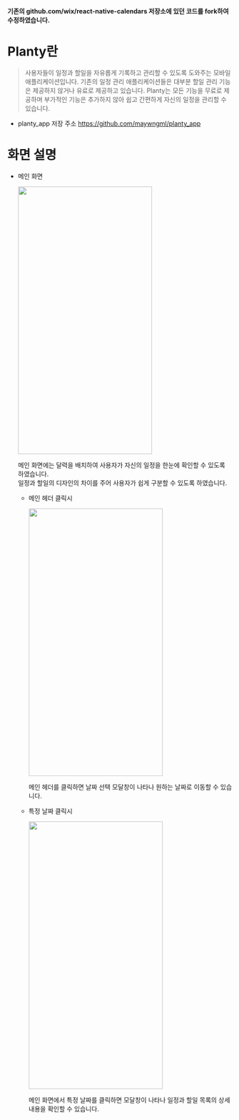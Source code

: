 **기존의 github.com/wix/react-native-calendars 저장소에 있던 코드를 fork하여 수정하였습니다.**

# Planty란
> 사용자들이 일정과 할일을 자유롭게 기록하고 관리할 수 있도록 도와주는 모바일 애플리케이션입니다.
> 기존의 일정 관리 애플리케이션들은 대부분 할일 관리 기능은 제공하지 않거나 유료로 제공하고 있습니다.
> Planty는 모든 기능을 무료로 제공하며 부가적인 기능은 추가하지 않아 쉽고 간편하게 자신의 일정을 관리할 수
> 있습니다.
+ planty_app 저장 주소
  https://github.com/maywngml/planty_app
  
# 화면 설명
+ 메인 화면  

  <img src="https://i.esdrop.com/d/OIrsXAtcUl.jpg" width="300" height="600">  
  
  메인 화면에는 달력을 배치하여 사용자가 자신의 일정을 한눈에 확인할 수 있도록 하였습니다.  
  일정과 할일의 디자인의 차이를 주어 사용자가 쉽게 구분할 수 있도록 하였습니다.
  
  + 메인 헤더 클릭시  
  
    <img src="https://i.esdrop.com/d/XAcmalOoCu.jpg" width="300" height="600">  
    
    메인 헤더를 클릭하면 날짜 선택 모달창이 나타나 원하는 날짜로 이동할 수 있습니다.
    
  + 특정 날짜 클릭시
  
    <img src="https://i.esdrop.com/d/uukVIp0lG1.jpg" width="300" height="600">
    
    메인 화면에서 특정 날짜를 클릭하면 모달창이 나타나 일정과 할일 목록의 상세 내용을 확인할 수 있습니다.
  
  

